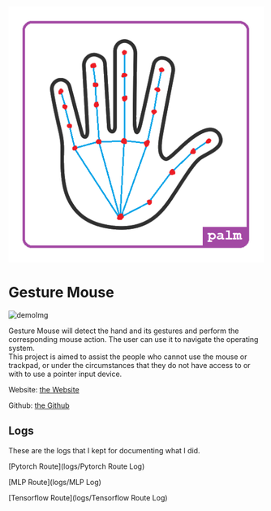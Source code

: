 ![logo](logo.png)

# Gesture Mouse

![demoImg](demo.gif)

Gesture Mouse will detect the hand and its gestures and perform the corresponding mouse action. The user can use it to navigate the operating system. <br>
This project is aimed to assist the people who cannot use the mouse or trackpad, or under the circumstances that they do not have access to or with to use a pointer input device. 

Website: [the Website](https://gesture.zhukaihan.com)

Github: [the Github](https://github.com/zhukaihan/Gesture-Mouse)

## Logs
These are the logs that I kept for documenting what I did. 

[Pytorch Route](logs/Pytorch Route Log)

[MLP Route](logs/MLP Log)

[Tensorflow Route](logs/Tensorflow Route Log)
